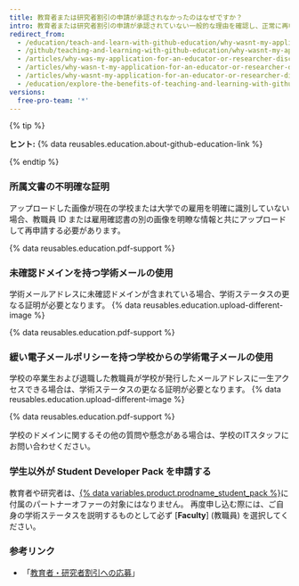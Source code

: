 ```yaml
---
title: 教育者または研究者割引の申請が承認されなかったのはなぜですか？
intro: 教育者または研究者割引の申請が承認されていない一般的な理由を確認し、正常に再申請するためのヒントを学びます。
redirect_from:
  - /education/teach-and-learn-with-github-education/why-wasnt-my-application-for-an-educator-or-researcher-discount-approved
  - /github/teaching-and-learning-with-github-education/why-wasnt-my-application-for-an-educator-or-researcher-discount-approved
  - /articles/why-was-my-application-for-an-educator-or-researcher-discount-denied/
  - /articles/why-wasn-t-my-application-for-an-educator-or-researcher-discount-approved
  - /articles/why-wasnt-my-application-for-an-educator-or-researcher-discount-approved
  - /education/explore-the-benefits-of-teaching-and-learning-with-github-education/why-wasnt-my-application-for-an-educator-or-researcher-discount-approved
versions:
  free-pro-team: '*'
---
```

{% tip %}

**ヒント:** {% data reusables.education.about-github-education-link %}

{% endtip %}

### 所属文書の不明確な証明

アップロードした画像が現在の学校または大学での雇用を明確に識別していない場合、教職員 ID または雇用確認書の別の画像を明瞭な情報と共にアップロードして再申請する必要があります。

{% data reusables.education.pdf-support %}

### 未確認ドメインを持つ学術メールの使用

学術メールアドレスに未確認ドメインが含まれている場合、学術ステータスの更なる証明が必要となります。 {% data reusables.education.upload-different-image %}

{% data reusables.education.pdf-support %}

### 緩い電子メールポリシーを持つ学校からの学術電子メールの使用

学校の卒業生および退職した教職員が学校が発行したメールアドレスに一生アクセスできる場合は、学術ステータスの更なる証明が必要となります。 {% data reusables.education.upload-different-image %}

{% data reusables.education.pdf-support %}

学校のドメインに関するその他の質問や懸念がある場合は、学校のITスタッフにお問い合わせください。

### 学生以外が Student Developer Pack を申請する

教育者や研究者は、[{% data variables.product.prodname_student_pack %}](https://education.github.com/pack)に付属のパートナーオファーの対象にはなりません。 再度申し込む際には、ご自身の学術ステータスを説明するものとして必ず [**Faculty**] (教職員) を選択してください。

### 参考リンク

- 「[教育者・研究者割引への応募](/education/explore-the-benefits-of-teaching-and-learning-with-github-education/apply-for-an-educator-or-researcher-discount)」
